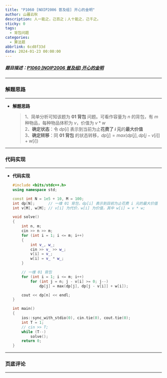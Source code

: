 ```yaml
---
title: "P1060 [NOIP2006 普及组] 开心的金明"
author: 山暮云秋
description: 人一能之，己百之；人十能之，己千之。
sticky: 0
tags:
  - 背包问题
categories:
  - 算法题
abbrlink: 6cd8f33d
date: 2024-01-23 00:00:00
---
```


##### 题目描述：[P1060 [NOIP2006 普及组] 开心的金明](https://www.luogu.com.cn/problem/P1060)

---

### **解题思路**

---

- **解题思路**

  > 1、简单分析可知该题为 **01 背包** 问题。可看作容量为 $n$ 的背包，有 $m$ 种物品，每种物品体积为 $v$，价值为 $v * w$  
  > 2、**确定状态**：令 $dp[i]$ 表示到当前为止**花费了 $i$ 元**的**最大价值**  
  > 3、**确定转移**：同 **01 背包** 的状态转移，$dp[j] = max(dp[j], dp[j - v[i]] + w[i])$

---

### **代码实现**

---

- **代码实现**

  ```cpp
  #include <bits/stdc++.h>
  using namespace std;

  const int N = 1e5 + 10, M = 100;
  int dp[N];      // 一维 01 背包，dp[i] 表示到目前为止花费 i 元的最大价值
  int v[M], w[M]; // v[i] 为代价，w[i] 为价值，其中 w[i] = v * w;

  void solve()
  {
      int n, m;
      cin >> n >> m;
      for (int i = 1; i <= m; i++)
      {
          int v_, w_;
          cin >> v_ >> w_;
          v[i] = v_;
          w[i] = v_ * w_;
      }

      // 一维 01 背包
      for (int i = 1; i <= m; i++)
          for (int j = n; j - v[i] >= 0; j--)
              dp[j] = max(dp[j], dp[j - v[i]] + w[i]);

      cout << dp[n] << endl;
  }

  int main()
  {
      ios::sync_with_stdio(0), cin.tie(0), cout.tie(0);
      int T = 1;
      // cin >> T;
      while (T--)
          solve();
      return 0;
  }
  ```

---

### **页底评论**

---
